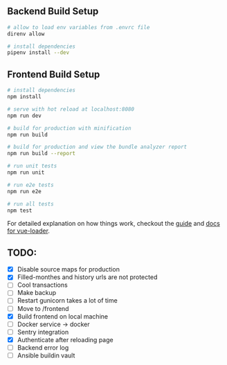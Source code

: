 ## Backend Build Setup

``` bash
# allow to load env variables from .envrc file
direnv allow

# install dependencies
pipenv install --dev
```

## Frontend Build Setup

``` bash
# install dependencies
npm install

# serve with hot reload at localhost:8080
npm run dev

# build for production with minification
npm run build

# build for production and view the bundle analyzer report
npm run build --report

# run unit tests
npm run unit

# run e2e tests
npm run e2e

# run all tests
npm test
```

For detailed explanation on how things work, checkout the [guide](http://vuejs-templates.github.io/webpack/) and [docs for vue-loader](http://vuejs.github.io/vue-loader).


## TODO:
- [X] Disable source maps for production
- [X] Filled-monthes and history urls are not protected
- [ ] Cool transactions
- [ ] Make backup
- [ ] Restart gunicorn takes a lot of time
- [ ] Move to /frontend
- [X] Build frontend on local machine
- [ ] Docker service -> docker
- [ ] Sentry integration
- [X] Authenticate after reloading page
- [ ] Backend error log
- [ ] Ansible buildin vault
